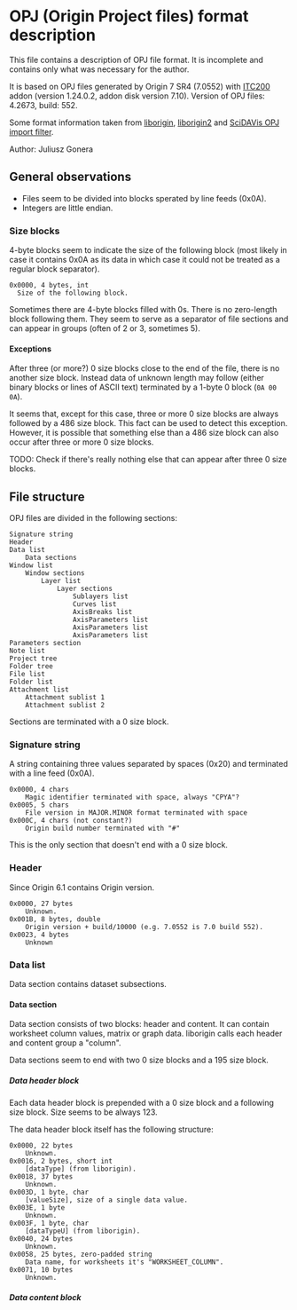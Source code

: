OPJ (Origin Project files) format description
=============================================

This file contains a description of OPJ file format. It is incomplete
and contains only what was necessary for the author.

It is based on OPJ files generated by Origin 7 SR4 (7.0552) with [ITC200][]
addon (version 1.24.0.2, addon disk version 7.10).
Version of OPJ files: 4.2673, build: 552.

Some format information taken from [liborigin][], [liborigin2][]
and [SciDAVis OPJ import filter][].

Author: Juliusz Gonera

[ITC200]: http://www.microcal.com/products/itc/itc200.asp
[liborigin]: http://sourceforge.net/projects/liborigin/
[liborigin2]: http://soft.proindependent.com/liborigin2/
[SciDAVis OPJ import filter]: https://scidavis.svn.sourceforge.net/svnroot/scidavis/branches/origin_import/importOPJ


General observations
--------------------

* Files seem to be divided into blocks sperated by line feeds (0x0A).
* Integers are little endian.


### Size blocks

4-byte blocks seem to indicate the size of the following block (most likely
in case it contains 0x0A as its data in which case it could not be treated
as a regular block separator).

    0x0000, 4 bytes, int
      Size of the following block.

Sometimes there are 4-byte blocks filled with 0s. There is no zero-length
block following them. They seem to serve as a separator of file sections
and can appear in groups (often of 2 or 3, sometimes 5).


#### Exceptions

After three (or more?) 0 size blocks close to the end of the file, there is
no another size block. Instead data of unknown length may follow (either
binary blocks or lines of ASCII text) terminated by a 1-byte 0 block
(`0A 00 0A`).

It seems that, except for this case, three or more 0 size blocks are always
followed by a 486 size block. This fact can be used to detect this exception.
However, it is possible that something else than a 486 size block can also
occur after three or more 0 size blocks.

TODO: Check if there's really nothing else that can appear after three 0 size
blocks.


File structure
--------------

OPJ files are divided in the following sections:

    Signature string
    Header
    Data list
        Data sections
    Window list
        Window sections
            Layer list
                Layer sections
                    Sublayers list
                    Curves list
                    AxisBreaks list
                    AxisParameters list
                    AxisParameters list
                    AxisParameters list
    Parameters section
    Note list
    Project tree
    Folder tree
    File list
    Folder list
    Attachment list
        Attachment sublist 1
        Attachment sublist 2

Sections are terminated with a 0 size block.


### Signature string

A string containing three values separated by spaces (0x20) and terminated
with a line feed (0x0A).

    0x0000, 4 chars
        Magic identifier terminated with space, always "CPYA"?
    0x0005, 5 chars
        File version in MAJOR.MINOR format terminated with space
    0x000C, 4 chars (not constant?)
        Origin build number terminated with "#"

This is the only section that doesn't end with a 0 size block.


### Header

Since Origin 6.1 contains Origin version.

    0x0000, 27 bytes
        Unknown.
    0x001B, 8 bytes, double
        Origin version + build/10000 (e.g. 7.0552 is 7.0 build 552).
    0x0023, 4 bytes
        Unknown


### Data list

Data section contains dataset subsections.


#### Data section

Data section consists of two blocks: header and content. It can contain
worksheet column values, matrix or graph data. liborigin calls each header
and content group a "column".

Data sections seem to end with two 0 size blocks and a 195 size block.


##### Data header block

Each data header block is prepended with a 0 size block and a following size
block. Size seems to be always 123.

The data header block itself has the following structure:

    0x0000, 22 bytes
        Unknown.
    0x0016, 2 bytes, short int
        [dataType] (from liborigin).
    0x0018, 37 bytes
        Unknown.
    0x003D, 1 byte, char
        [valueSize], size of a single data value.
    0x003E, 1 byte
        Unknown.
    0x003F, 1 byte, char
        [dataTypeU] (from liborigin).
    0x0040, 24 bytes
        Unknown.
    0x0058, 25 bytes, zero-padded string
        Data name, for worksheets it's "WORKSHEET_COLUMN".
    0x0071, 10 bytes
        Unknown.


##### Data content block



